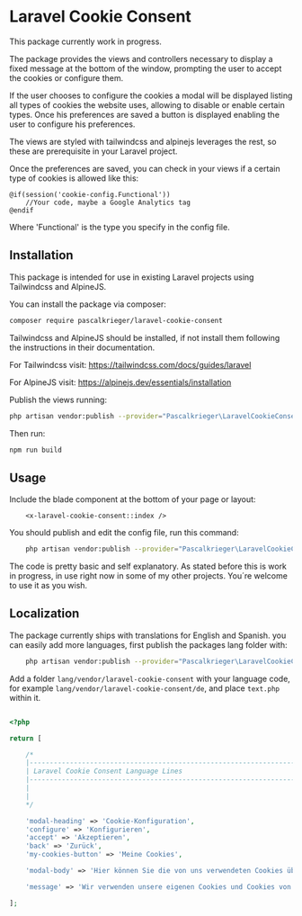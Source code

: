 

# Laravel Cookie Consent

This package currently work in progress.

The package provides the views and controllers necessary to display a fixed message at the bottom of the window, prompting the user to accept the cookies or configure them.

If the user chooses to configure the cookies a modal will be displayed listing all types of cookies the website uses, allowing to disable or enable certain types. Once his preferences are saved a button is displayed enabling the user to configure his preferences.

The views are styled with tailwindcss and alpinejs leverages the rest, so these are prerequisite in your Laravel project.

Once the preferences are saved, you can check in your views if a certain type of cookies is allowed like this: 

```blade
@if(session('cookie-config.Functional')) 
    //Your code, maybe a Google Analytics tag 
@endif
```

Where 'Functional' is the type you specify in the config file.

## Installation

This package is intended for use in existing Laravel projects using Tailwindcss and AlpineJS. 

You can install the package via composer:

``` bash
composer require pascalkrieger/laravel-cookie-consent
```

Tailwindcss and AlpineJS should be installed, if not install them following the instructions in their documentation.

For Tailwindcss visit:  https://tailwindcss.com/docs/guides/laravel

For AlpineJS visit: https://alpinejs.dev/essentials/installation

Publish the views running: 

```bash
php artisan vendor:publish --provider="Pascalkrieger\LaravelCookieConsent\LaravelCookieConsentServiceProvider" --tag="laravel-cookie-consent-views"
```

Then run: 

```bash
npm run build
```

## Usage

Include the blade component at the bottom of your page or layout: 

```blade
    <x-laravel-cookie-consent::index /> 
```

You should publish and edit the config file, run this command:

```bash
    php artisan vendor:publish --provider="Pascalkrieger\LaravelCookieConsent\LaravelCookieConsentServiceProvider" --tag="laravel-cookie-consent-config"
```

The code is pretty basic and self explanatory. As stated before this is work in progress, in use right now in some of my other projects. You´re welcome to use it as you wish. 

## Localization

The package currently ships with translations for English and Spanish. you can easily add more languages, first publish the packages lang folder with:

```bash
    php artisan vendor:publish --provider="Pascalkrieger\LaravelCookieConsent\LaravelCookieConsentServiceProvider" --tag="laravel-cookie-consent-lang"
```

Add a folder `lang/vendor/laravel-cookie-consent` with your language code, for example `lang/vendor/laravel-cookie-consent/de`, and place `text.php` within it.

```php

<?php

return [

    /*
    |--------------------------------------------------------------------------
    | Laravel Cookie Consent Language Lines
    |--------------------------------------------------------------------------
    |
    |
    */

    'modal-heading' => 'Cookie-Konfiguration',
    'configure' => 'Konfigurieren',
    'accept' => 'Akzeptieren',
    'back' => 'Zurück',
    'my-cookies-button' => 'Meine Cookies',

    'modal-body' => 'Hier können Sie die von uns verwendeten Cookies überprüfen und konfigurieren, welche Cookies Sie in Ihrem Webbrowser installieren möchten.',

    'message' => 'Wir verwenden unsere eigenen Cookies und Cookies von Drittanbietern beim Surfen auf der Website, um den Zugriff auf die Funktionen der Website zu ermöglichen, Verkehrsstatistiken zu extrahieren und die Benutzererfahrung zu verbessern. Sie können alle Cookies akzeptieren und auswählen, welche Sie aktivieren möchten. Weitere Informationen finden Sie in unserer Cookie-Richtlinie.',

];


```
